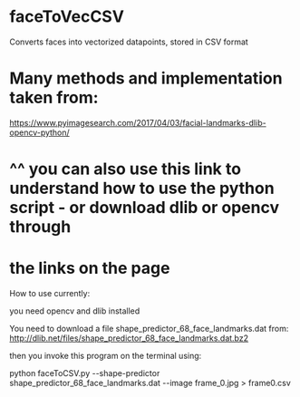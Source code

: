 # faceToVecCSV
Converts faces into vectorized datapoints, stored in CSV format

# Many methods and implementation taken from:
https://www.pyimagesearch.com/2017/04/03/facial-landmarks-dlib-opencv-python/

# ^^ you can also use this link to understand how to use the python script - or download dlib or opencv through
# the links on the page

How to use currently:

you need opencv and dlib installed

You need to download a file shape_predictor_68_face_landmarks.dat from:
http://dlib.net/files/shape_predictor_68_face_landmarks.dat.bz2

then you invoke this program on the terminal using:

python faceToCSV.py --shape-predictor shape_predictor_68_face_landmarks.dat --image frame_0.jpg > frame0.csv
